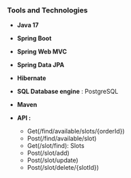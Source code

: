 ### Tools and Technologies

- **Java 17**
- **Spring Boot**
- **Spring Web MVC**
- **Spring Data JPA** 
- **Hibernate** 
- **SQL Database engine** : PostgreSQL
- **Maven**

- **API :**
   - Get(/find/available/slots/{orderId}) 
   - Post(/find/available/slot)
   - Get(/slot/find): Slots
   - Post(/slot/add)
   - Post(/slot/update)
   - Post(/slot/delete/{slotId})
